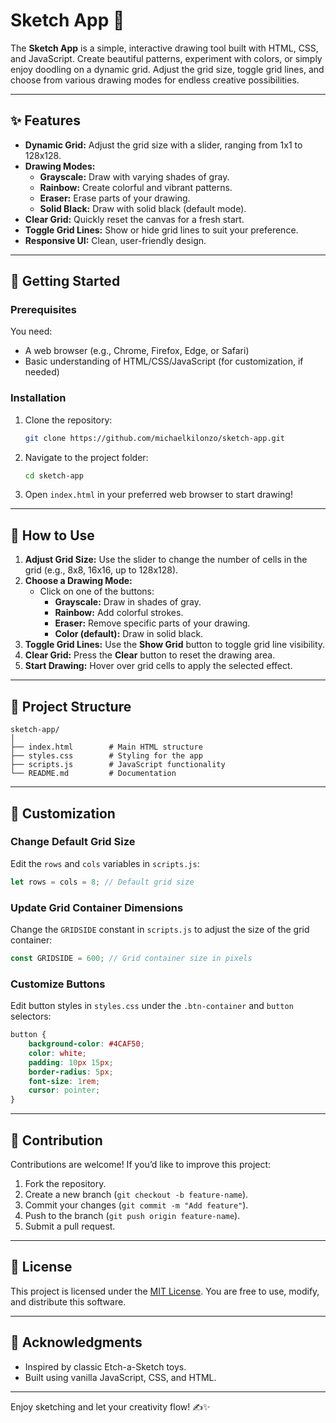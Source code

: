 
# Sketch App 🎨

The **Sketch App** is a simple, interactive drawing tool built with HTML, CSS, and JavaScript. Create beautiful patterns, experiment with colors, or simply enjoy doodling on a dynamic grid. Adjust the grid size, toggle grid lines, and choose from various drawing modes for endless creative possibilities.

---

## ✨ Features

- **Dynamic Grid:** Adjust the grid size with a slider, ranging from 1x1 to 128x128.
- **Drawing Modes:**
  - **Grayscale:** Draw with varying shades of gray.
  - **Rainbow:** Create colorful and vibrant patterns.
  - **Eraser:** Erase parts of your drawing.
  - **Solid Black:** Draw with solid black (default mode).
- **Clear Grid:** Quickly reset the canvas for a fresh start.
- **Toggle Grid Lines:** Show or hide grid lines to suit your preference.
- **Responsive UI:** Clean, user-friendly design.

---

## 🚀 Getting Started

### Prerequisites

You need:
- A web browser (e.g., Chrome, Firefox, Edge, or Safari)
- Basic understanding of HTML/CSS/JavaScript (for customization, if needed)

### Installation

1. Clone the repository:
   ```bash
   git clone https://github.com/michaelkilonzo/sketch-app.git
   ```

2. Navigate to the project folder:
   ```bash
   cd sketch-app
   ```

3. Open `index.html` in your preferred web browser to start drawing!

---

## 📖 How to Use

1. **Adjust Grid Size:** Use the slider to change the number of cells in the grid (e.g., 8x8, 16x16, up to 128x128).
2. **Choose a Drawing Mode:**
   - Click on one of the buttons:
     - **Grayscale:** Draw in shades of gray.
     - **Rainbow:** Add colorful strokes.
     - **Eraser:** Remove specific parts of your drawing.
     - **Color (default):** Draw in solid black.
3. **Toggle Grid Lines:** Use the **Show Grid** button to toggle grid line visibility.
4. **Clear Grid:** Press the **Clear** button to reset the drawing area.
5. **Start Drawing:** Hover over grid cells to apply the selected effect.

---

## 📂 Project Structure

```
sketch-app/
│
├── index.html        # Main HTML structure
├── styles.css        # Styling for the app
├── scripts.js        # JavaScript functionality
└── README.md         # Documentation
```

---

## 🔧 Customization

### Change Default Grid Size

Edit the `rows` and `cols` variables in `scripts.js`:
```javascript
let rows = cols = 8; // Default grid size
```

### Update Grid Container Dimensions

Change the `GRIDSIDE` constant in `scripts.js` to adjust the size of the grid container:
```javascript
const GRIDSIDE = 600; // Grid container size in pixels
```

### Customize Buttons

Edit button styles in `styles.css` under the `.btn-container` and `button` selectors:
```css
button {
    background-color: #4CAF50;
    color: white;
    padding: 10px 15px;
    border-radius: 5px;
    font-size: 1rem;
    cursor: pointer;
}
```

---

## 🤝 Contribution

Contributions are welcome! If you’d like to improve this project:
1. Fork the repository.
2. Create a new branch (`git checkout -b feature-name`).
3. Commit your changes (`git commit -m "Add feature"`).
4. Push to the branch (`git push origin feature-name`).
5. Submit a pull request.

---

## 📜 License

This project is licensed under the [MIT License](LICENSE). You are free to use, modify, and distribute this software.

---

## 🙌 Acknowledgments

- Inspired by classic Etch-a-Sketch toys.
- Built using vanilla JavaScript, CSS, and HTML.

---

Enjoy sketching and let your creativity flow! ✍️✨
